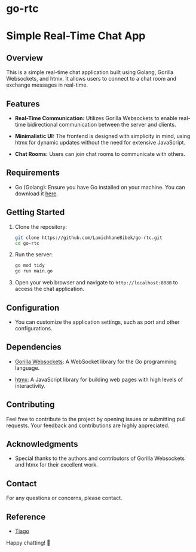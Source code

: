 # go-rtc

# Simple Real-Time Chat App

## Overview

This is a simple real-time chat application built using Golang, Gorilla Websockets, and htmx. It allows users to connect to a chat room and exchange messages in real-time.

## Features

- **Real-Time Communication:** Utilizes Gorilla Websockets to enable real-time bidirectional communication between the server and clients.

- **Minimalistic UI:** The frontend is designed with simplicity in mind, using htmx for dynamic updates without the need for extensive JavaScript.

- **Chat Rooms:** Users can join chat rooms to communicate with others.

## Requirements

- Go (Golang): Ensure you have Go installed on your machine. You can download it [here](https://golang.org/dl/).

## Getting Started

1. Clone the repository:

    ```bash
    git clone https://github.com/LamichhaneBibek/go-rtc.git
    cd go-rtc
    ```

2. Run the server:

    ```bash
	go mod tidy
    go run main.go
    ```

3. Open your web browser and navigate to `http://localhost:8080` to access the chat application.

## Configuration

- You can customize the application settings, such as port and other configurations.

## Dependencies

- [Gorilla Websockets](https://github.com/gorilla/websocket): A WebSocket library for the Go programming language.

- [htmx](https://htmx.org/): A JavaScript library for building web pages with high levels of interactivity.

## Contributing

Feel free to contribute to the project by opening issues or submitting pull requests. Your feedback and contributions are highly appreciated.


## Acknowledgments

- Special thanks to the authors and contributors of Gorilla Websockets and htmx for their excellent work.

## Contact

For any questions or concerns, please contact.

## Reference

- [Tiago](https://www.youtube.com/watch?v=NPq3d2HkxWU&t=7s&ab_channel=Tiago)

Happy chatting! 🚀